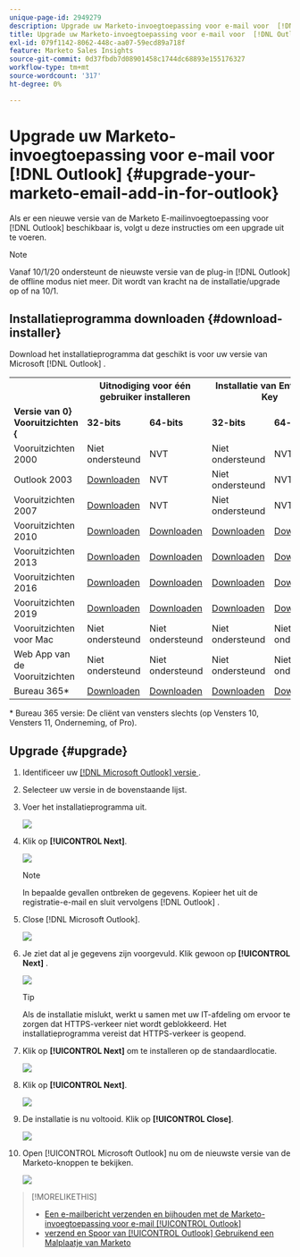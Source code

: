 ```yaml
---
unique-page-id: 2949279
description: Upgrade uw Marketo-invoegtoepassing voor e-mail voor  [!DNL Outlook]  - Marketo Docs - Productdocumentatie
title: Upgrade uw Marketo-invoegtoepassing voor e-mail voor  [!DNL Outlook]
exl-id: 079f1142-8062-448c-aa07-59ecd89a718f
feature: Marketo Sales Insights
source-git-commit: 0d37fbdb7d08901458c1744dc68893e155176327
workflow-type: tm+mt
source-wordcount: '317'
ht-degree: 0%

---
```


# Upgrade uw Marketo-invoegtoepassing voor e-mail voor [!DNL Outlook] {#upgrade-your-marketo-email-add-in-for-outlook}

Als er een nieuwe versie van de Marketo E-mailinvoegtoepassing voor [!DNL Outlook] beschikbaar is, volgt u deze instructies om een upgrade uit te voeren.

>[!NOTE]
>
>Vanaf 10/1/20 ondersteunt de nieuwste versie van de plug-in [!DNL Outlook] de offline modus niet meer. Dit wordt van kracht na de installatie/upgrade op of na 10/1.

## Installatieprogramma downloaden {#download-installer}

Download het installatieprogramma dat geschikt is voor uw versie van Microsoft [!DNL Outlook] .

<table> 
 <colgroup> 
  <col> 
  <col> 
  <col> 
  <col> 
  <col> 
 </colgroup> 
 <tbody> 
  <tr> 
   <th><br></th> 
   <th colspan="2">Uitnodiging voor één gebruiker installeren</th> 
   <th colspan="2">Installatie van Enterprise Key</th> 
  </tr> 
  <tr> 
   <td><strong><span class="dnl"> Versie van 0&rbrace; Vooruitzichten &lbrace;</span></strong></td> 
   <td><strong>32-bits</strong></td> 
   <td><strong>64-bits</strong></td> 
   <td><strong>32-bits</strong></td> 
   <td><strong>64-bits</strong></td> 
  </tr> 
  <tr> 
   <td><span class="dnl"> Vooruitzichten </span> 2000</td> 
   <td>Niet ondersteund</td> 
   <td>NVT</td> 
   <td>Niet ondersteund</td> 
   <td>NVT</td> 
  </tr> 
  <tr> 
   <td><span class="dnl">Outlook 2003</span></td> 
   <td><a href="https://munchkin.marketo.net/MarketoAddInSetup32.msi" rel="nofollow">Downloaden</a></td> 
   <td>NVT</td> 
   <td>Niet ondersteund</td> 
   <td>NVT</td> 
  </tr> 
  <tr> 
   <td><span class="dnl"> Vooruitzichten </span> 2007</td> 
   <td><a href="https://munchkin.marketo.net/MarketoAddInSetup32.msi" rel="nofollow">Downloaden</a></td> 
   <td>NVT</td> 
   <td>Niet ondersteund</td> 
   <td>NVT</td> 
  </tr> 
  <tr> 
   <td><span class="dnl"> Vooruitzichten </span> 2010</td> 
   <td><a href="https://munchkin.marketo.net/MarketoAddInSetup32.msi" rel="nofollow">Downloaden</a></td> 
   <td><a href="https://munchkin.marketo.net/MarketoAddInSetup64.msi" rel="nofollow">Downloaden</a></td> 
   <td><a href="https://munchkin.marketo.net/MarketoAddInSetup32.msi" rel="nofollow">Downloaden</a></td> 
   <td><a href="https://munchkin.marketo.net/MarketoAddInSetup64.msi" rel="nofollow">Downloaden</a></td> 
  </tr> 
  <tr> 
   <td><span class="dnl"> Vooruitzichten </span> 2013</td> 
   <td><a href="https://munchkin.marketo.net/MarketoAddInSetup32.msi" rel="nofollow">Downloaden</a></td> 
   <td><a href="https://munchkin.marketo.net/MarketoAddInSetup64.msi" rel="nofollow">Downloaden</a></td> 
   <td><a href="https://munchkin.marketo.net/MarketoAddInSetup32.msi" rel="nofollow">Downloaden</a></td> 
   <td><a href="https://munchkin.marketo.net/MarketoAddInSetup64.msi" rel="nofollow">Downloaden</a></td> 
  </tr> 
  <tr> 
   <td><span class="dnl"> Vooruitzichten </span> 2016</td> 
   <td><a href="https://munchkin.marketo.net/MarketoAddInSetup32.msi" rel="nofollow">Downloaden</a></td> 
   <td><a href="https://munchkin.marketo.net/MarketoAddInSetup64.msi" rel="nofollow">Downloaden</a></td> 
   <td><a href="https://munchkin.marketo.net/MarketoAddInSetup32.msi" rel="nofollow">Downloaden</a></td> 
   <td><a href="https://munchkin.marketo.net/MarketoAddInSetup64.msi" rel="nofollow">Downloaden</a></td> 
  </tr> 
  <tr> 
   <td colspan="1"><span class="dnl"> Vooruitzichten </span> 2019</td> 
   <td colspan="1"><a href="https://munchkin.marketo.net/MarketoAddInSetup32.msi" rel="nofollow">Downloaden</a></td> 
   <td colspan="1"><a href="https://munchkin.marketo.net/MarketoAddInSetup64.msi" rel="nofollow">Downloaden</a></td> 
   <td colspan="1"><a href="https://munchkin.marketo.net/MarketoAddInSetup32.msi" rel="nofollow">Downloaden</a></td> 
   <td colspan="1"><a href="https://munchkin.marketo.net/MarketoAddInSetup64.msi" rel="nofollow">Downloaden</a></td> 
  </tr> 
  <tr> 
   <td><span class="dnl"> Vooruitzichten </span> voor Mac</td> 
   <td>Niet ondersteund</td> 
   <td>Niet ondersteund</td> 
   <td>Niet ondersteund</td> 
   <td>Niet ondersteund</td> 
  </tr> 
  <tr> 
   <td colspan="1"><span class="dnl"> Web App van de Vooruitzichten </span></td> 
   <td colspan="1">Niet ondersteund</td> 
   <td colspan="1">Niet ondersteund</td> 
   <td colspan="1">Niet ondersteund</td> 
   <td colspan="1">Niet ondersteund</td> 
  </tr> 
  <tr> 
   <td colspan="1"><span class="dnl"> Bureau </span> 365*</td> 
   <td colspan="1"><a href="https://munchkin.marketo.net/MarketoAddInSetup32.msi" rel="nofollow">Downloaden</a></td> 
   <td colspan="1"><a href="https://munchkin.marketo.net/MarketoAddInSetup64.msi" rel="nofollow">Downloaden</a></td> 
   <td colspan="1"><a href="https://munchkin.marketo.net/MarketoAddInSetup32.msi" rel="nofollow">Downloaden</a></td> 
   <td colspan="1"><a href="https://munchkin.marketo.net/MarketoAddInSetup64.msi" rel="nofollow">Downloaden</a></td> 
  </tr> 
 </tbody> 
</table>

&#42; Bureau 365 versie: De cliënt van vensters slechts (op Vensters 10, Vensters 11, Onderneming, of Pro).

## Upgrade {#upgrade}

1. Identificeer uw [[!DNL Microsoft Outlook]  versie ](https://support.microsoft.com/en-us/office/what-version-of-outlook-do-i-have-b3a9568c-edb5-42b9-9825-d48d82b2257c?ui=en-us&rs=en-us&ad=us).

1. Selecteer uw versie in de bovenstaande lijst.

1. Voer het installatieprogramma uit.

   ![](assets/image2014-9-23-16-3a53-3a56.png)

1. Klik op **[!UICONTROL Next]**.

   ![](assets/image2014-9-23-16-3a54-3a8.png)

   >[!NOTE]
   >
   >In bepaalde gevallen ontbreken de gegevens. Kopieer het uit de registratie-e-mail en sluit vervolgens [!DNL Outlook] .

1. Close [!DNL Microsoft Outlook].

   ![](assets/ent-key-close-outlook-hand.png)

1. Je ziet dat al je gegevens zijn voorgevuld. Klik gewoon op **[!UICONTROL Next]** .

   ![](assets/image2014-9-23-16-3a54-3a40.png)

   >[!TIP]
   >
   >Als de installatie mislukt, werkt u samen met uw IT-afdeling om ervoor te zorgen dat HTTPS-verkeer niet wordt geblokkeerd. Het installatieprogramma vereist dat HTTPS-verkeer is geopend.

1. Klik op **[!UICONTROL Next]** om te installeren op de standaardlocatie.

   ![](assets/image2014-9-23-16-3a54-3a55.png)

1. Klik op **[!UICONTROL Next]**.

   ![](assets/image2014-9-23-16-3a55-3a20.png)

1. De installatie is nu voltooid. Klik op **[!UICONTROL Close]**.

   ![](assets/image2014-9-23-16-3a55-3a34.png)

1. Open [!UICONTROL Microsoft Outlook] nu om de nieuwste versie van de Marketo-knoppen te bekijken.

   ![](assets/image2016-8-24-15-3a47-3a38.png)

>[!MORELIKETHIS]
>
>* [ Een e-mailbericht verzenden en bijhouden met de Marketo-invoegtoepassing voor e-mail [!UICONTROL Outlook]](/help/marketo/product-docs/marketo-sales-insight/msi-outlook-plugin/send-and-track-an-email-with-the-email-add-in-for-outlook.md)
>* [ verzend en Spoor van [!UICONTROL Outlook] Gebruikend een Malplaatje van Marketo ](/help/marketo/product-docs/marketo-sales-insight/msi-outlook-plugin/send-and-track-from-outlook-using-a-marketo-template.md)
